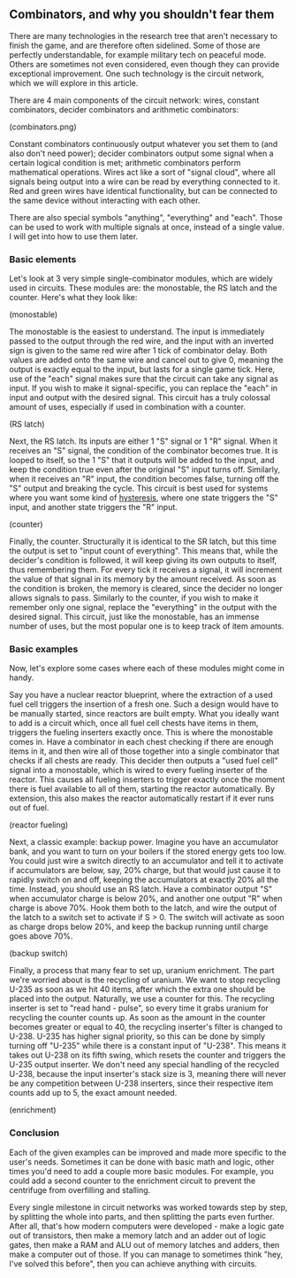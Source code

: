 ## Combinators, and why you shouldn't fear them

There are many technologies in the research tree that aren't necessary to finish the game, and are therefore often sidelined. Some of those are perfectly understandable, for example military tech on peaceful mode. Others are sometimes not even considered, even though they can provide exceptional improvement. One such technology is the circuit network, which we will explore in this article.

There are 4 main components of the circuit network: wires, constant combinators, decider combinators and arithmetic combinators:

(combinators.png)

Constant combinators continuously output whatever you set them to (and also don't need power); decider combinators output some signal when a certain logical condition is met; arithmetic combinators perform mathematical operations. Wires act like a sort of "signal cloud", where all signals being output into a wire can be read by everything connected to it. Red and green wires have identical functionality, but can be connected to the same device without interacting with each other.

There are also special symbols "anything", "everything" and "each". Those can be used to work with multiple signals at once, instead of a single value. I will get into how to use them later.

### Basic elements

Let's look at 3 very simple single-combinator modules, which are widely used in circuits. These modules are: the monostable, the RS latch and the counter. Here's what they look like:

(monostable)

The monostable is the easiest to understand. The input is immediately passed to the output through the red wire, and the input with an inverted sign is given to the same red wire after 1 tick of combinator delay. Both values are added onto the same wire and cancel out to give 0, meaning the output is exactly equal to the input, but lasts for a single game tick. Here, use of the "each" signal makes sure that the circuit can take any signal as input. If you wish to make it signal-specific, you can replace the "each" in input and output with the desired signal. This circuit has a truly colossal amount of uses, especially if used in combination with a counter.

(RS latch)

Next, the RS latch. Its inputs are either 1 "S" signal or 1 "R" signal. When it receives an "S" signal, the condition of the combinator becomes true. It is looped to itself, so the 1 "S" that it outputs will be added to the input, and keep the condition true even after the original "S" input turns off. Similarly, when it receives an "R" input, the condition becomes false, turning off the "S" output and breaking the cycle. This circuit is best used for systems where you want some kind of [hysteresis](https://en.wikipedia.org/wiki/Hysteresis), where one state triggers the "S" input, and another state triggers the "R" input.

(counter)

Finally, the counter. Structurally it is identical to the SR latch, but this time the output is set to "input count of everything". This means that, while the decider's condition is followed, it will keep giving its own outputs to itself, thus remembering them. For every tick it receives a signal, it will increment the value of that signal in its memory by the amount received. As soon as the condition is broken, the memory is cleared, since the decider no longer allows signals to pass. Similarly to the counter, if you wish to make it remember only one signal, replace the "everything" in the output with the desired signal. This circuit, just like the monostable, has an immense number of uses, but the most popular one is to keep track of item amounts.

### Basic examples

Now, let's explore some cases where each of these modules might come in handy.

Say you have a nuclear reactor blueprint, where the extraction of a used fuel cell triggers the insertion of a fresh one. Such a design would have to be manually started, since reactors are built empty. What you ideally want to add is a circuit which, once all fuel cell chests have items in them, triggers the fueling inserters exactly once. This is where the monostable comes in. Have a combinator in each chest checking if there are enough items in it, and then wire all of those together into a single combinator that checks if all chests are ready. This decider then outputs a "used fuel cell" signal into a monostable, which is wired to every fueling inserter of the reactor. This causes all fueling inserters to trigger exactly once the moment there is fuel available to all of them, starting the reactor automatically. By extension, this also makes the reactor automatically restart if it ever runs out of fuel.

(reactor fueling)

Next, a classic example: backup power. Imagine you have an accumulator bank, and you want to turn on your boilers if the stored energy gets too low. You could just wire a switch directly to an accumulator and tell it to activate if accumulators are below, say, 20% charge, but that would just cause it to rapidly switch on and off, keeping the accumulators at exactly 20% all the time. Instead, you should use an RS latch. Have a combinator output "S" when accumulator charge is below 20%, and another one output "R" when charge is above 70%. Hook them both to the latch, and wire the output of the latch to a switch set to activate if S > 0. The switch will activate as soon as charge drops below 20%, and keep the backup running until charge goes above 70%.

(backup switch)

Finally, a process that many fear to set up, uranium enrichment. The part we're worried about is the recycling of uranium. We want to stop recycling U-235 as soon as we hit 40 items, after which the extra one should be placed into the output. Naturally, we use a counter for this. The recycling inserter is set to "read hand - pulse", so every time it grabs uranium for recycling the counter counts up. As soon as the amount in the counter becomes greater or equal to 40, the recycling inserter's filter is changed to U-238. U-235 has higher signal priority, so this can be done by simply turning off "U-235" while there is a constant input of "U-238". This means it takes out U-238 on its fifth swing, which resets the counter and triggers the U-235 output inserter. We don't need any special handling of the recycled U-238, because the input inserter's stack size is 3, meaning there will never be any competition between U-238 inserters, since their respective item counts add up to 5, the exact amount needed.

(enrichment)

### Conclusion

Each of the given examples can be improved and made more specific to the user's needs. Sometimes it can be done with basic math and logic, other times you'd need to add a couple more basic modules. For example, you could add a second counter to the enrichment circuit to prevent the centrifuge from overfilling and stalling.

Every single milestone in circuit networks was worked towards step by step, by splitting the whole into parts, and then splitting the parts even further. After all, that's how modern computers were developed - make a logic gate out of transistors, then make a memory latch and an adder out of logic gates, then make a RAM and ALU out of memory latches and adders, then make a computer out of those. If you can manage to sometimes think "hey, I've solved this before", then you can achieve anything with circuits.